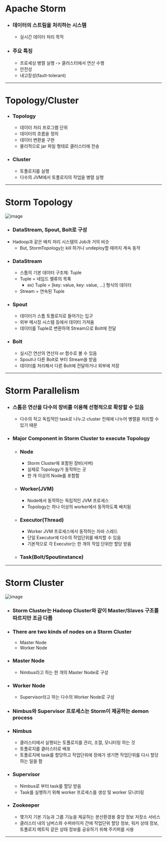# Apache Storm
- ### 데이터의 스트림을 처리하는 시스템
  - 실시간 데이터 처리 목적
- ### 주요 특징
  - 프로세싱 병렬 실행
    -> 클러스터에서 연산 수행
  - 안전성
  - 내고장성(fault-tolerant)
---
# Topology/Cluster
- ### Topology
  - 데이터 처리 프로그램 단위
  - 데이터의 흐름을 정의
  - 데이터 변환을 구현
  - 물리적으로 jar 파일 형태로 클러스터에 전송
- ### Cluster
  - 토폴로지를 실행
  - 다수의 JVM에서 토폴로지의 작업을 병렬 실행
---
# Storm Topology
![image](https://user-images.githubusercontent.com/81546637/132097540-8336d938-4d63-4467-a59b-24887da1c30f.png)
- ### DataStream, Spout, Bolt로 구성
- Hadoop과 같은 배치 처리 시스템의 Job과 거의 비슷
  - But, StormTopology는 kill 하거나 undeploy할 때까지 계속 동작 
- ### DataStream
  - 스톰의 기본 데이터 구조체: Tuple
  - Tuple = 네임드 벨류의 목록
    - ex) Tuple = [key: value, key: value, ...] 형식의 데이터
  - Stream = 연속된 Tuple
- ### Spout
  - 데이터가 스톰 토폴로지로 들어가는 입구
  - 외부 메시징 시스템 등에서 데이터 가져옴
  - 데이터를 Tuple로 변환하여 Stream으로 Bolt에 전달
- ### Bolt
  - 실시간 연산의 연산자 or 함수로 볼 수 있음
  - Spout나 다른 Bolt로 부터 Stream을 받음
  - 데이터를 처리해서 다른 Bolt에 전달하거나 외부에 저장
---
# Storm Parallelism
- ### 스톰은 연산을 다수의 장비를 이용해 선형적으로 확장할 수 있음
  - 다수의 작고 독립적인 task로 나누고 cluster 전체에 나누어 병렬을 처리할 수 있기 때문
- ### Major Component in Storm Cluster to execute Topology
  - ### Node
    - Storm Cluster에 포함된 장비(서버)
    - 실제로 Topology가 동작하는 곳
    - 한 개 이상의 Node를 포함함
  - ### Worker(JVM)
    - Node에서 동작하는 독립적인 JVM 프로세스
    - Topology는 하나 이상의 worker에서 동작하도록 배치됨
  - ### Executor(Thread)
    - Worker JVM 프로세스에서 동작하는 자바 스레드
    - 단일 Executor에 다수의 작업단위를 배치할 수 있음
    - 기본적으로 각 Executor는 한 개의 작업 단위만 할당 받음
  - ### Task(Bolt/Spoutinstance)
---
# Storm Cluster
![image](https://user-images.githubusercontent.com/81546637/132098059-cacef3ca-4757-4309-b448-53ec9f1b2ffb.png)
- ### Storm Cluster는 Hadoop Cluster와 같이 Master/Slaves 구조를 따르지만 조금 다름
- ### There are two kinds of nodes on a Storm Cluster
  - Master Node
  - Worker Node
- ### Master Node
  - Nimbus라고 하는 한 개의 Master Node로 구성
- ### Worker Node
  - Supervisor라고 하는 다수의 Worker Node로 구성
- ### Nimbus와 Supervisor 프로세스는 Storm이 제공하는 demon process
- ### Nimbus
  - 클러스터에서 실행되는 토폴로지를 관리, 조절, 모니터링 하는 것
  - 토폴로지를 클러스터로 배포
  - 토폴로지에 task를 할당하고 작업단위에 장애가 생기면 작업단위를 다시 할당하는 일을 함
- ### Supervisor
  - Nimbus로 부터 task를 할당 받음
  - Task를 실행하기 위해 worker 프로세스를 생성 및 worker 모니터링
- ### Zookeeper
  - 몇가지 기본 기능과 그룹 기능을 제공하는 분산환경용 중앙 정보 저장소 서비스
  - 클러스터 내의 님버스와 수퍼바이저 간에 작업단위 할당 정보, 워커 상태 정보, 토폴로지 메트릭 같은 상태 정보를 공유하기 위해 주키퍼를 사용        
---
